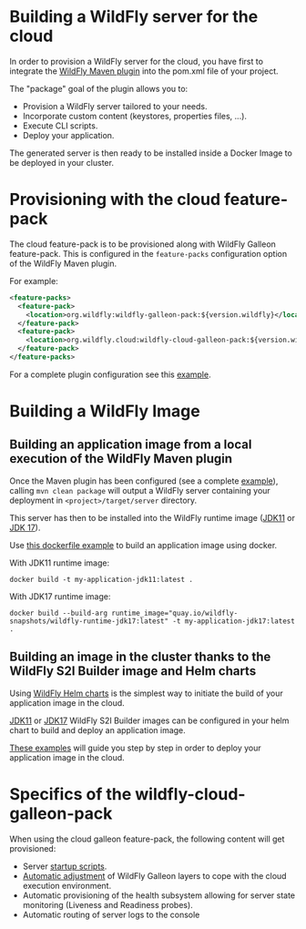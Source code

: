 # Building a WildFly server for the cloud

In order to provision a WildFly server for the cloud, you have first to integrate the [WildFly Maven plugin](https://github.com/wildfly/wildfly-maven-plugin/)
into the pom.xml file of your project.

The "package" goal of the plugin allows you to:

* Provision a WildFly server tailored to your needs.
* Incorporate custom content (keystores, properties files, ...).
* Execute CLI scripts.
* Deploy your application.

The generated server is then ready to be installed inside a Docker Image to be deployed in your cluster.

# Provisioning with the cloud feature-pack

The cloud feature-pack is to be provisioned along with WildFly Galleon feature-pack. This is configured in the ``feature-packs`` configuration option 
of the WildFly Maven plugin.

For example:

```xml
<feature-packs>
  <feature-pack>
    <location>org.wildfly:wildfly-galleon-pack:${version.wildfly}</location>
  </feature-pack>
  <feature-pack>
    <location>org.wildfly.cloud:wildfly-cloud-galleon-pack:${version.wildfly.cloud.galleon.pack}</location>
  </feature-pack>
</feature-packs>
```

For a complete plugin configuration see this [example](https://github.com/wildfly/wildfly-s2i/blob/main/test/test-app/pom.xml).

# Building a WildFly Image

## Building an application image from a local execution of the WildFly Maven plugin

Once the Maven plugin has been configured (see a complete [example](https://github.com/wildfly/wildfly-s2i/blob/main/test/test-app/pom.xml)), 
calling ``mvn clean package`` will output a WildFly server containing your deployment in ``<project>/target/server`` directory.
 
This server has then to be installed into the WildFly runtime image ([JDK11](https://quay.io/repository/wildfly-snapshots/wildfly-runtime-jdk11) or 
[JDK 17](https://quay.io/repository/wildfly-snapshots/wildfly-runtime-jdk17)). 

Use [this dockerfile example](https://github.com/wildfly/wildfly-s2i/blob/main/examples/docker-build/Dockerfile) 
to build an application image using docker.

With JDK11 runtime image:

```
docker build -t my-application-jdk11:latest .
```

With JDK17 runtime image:

```
docker build --build-arg runtime_image="quay.io/wildfly-snapshots/wildfly-runtime-jdk17:latest" -t my-application-jdk17:latest .
```

## Building an image in the cluster thanks to the WildFly S2I Builder image and Helm charts

Using [WildFly Helm charts](https://github.com/wildfly/wildfly-charts) is the simplest way to initiate the build of your application image in the cloud. 

[JDK11](https://quay.io/repository/wildfly-snapshots/wildfly-s2i-jdk11) or [JDK17](https://quay.io/repository/wildfly-snapshots/wildfly-s2i-jdk17) 
WildFly S2I Builder images can be configured in your helm chart to build and deploy an application image.

[These examples](https://github.com/wildfly/wildfly-s2i/tree/main/examples) will guide you step by step in order to deploy your application image in the cloud.

# Specifics of the wildfly-cloud-galleon-pack

When using the cloud galleon feature-pack, the following content will get provisioned:
* Server [startup scripts](launch.md).
* [Automatic adjustment](layers.md) of WildFly Galleon layers to cope with the cloud execution environment.
* Automatic provisioning of the health subsystem allowing for server state monitoring (Liveness and Readiness probes).
* Automatic routing of server logs to the console

